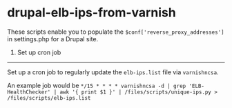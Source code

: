 drupal-elb-ips-from-varnish
===========================

These scripts enable you to populate the `$conf['reverse_proxy_addresses']` in settings.php for a Drupal site.

1. Set up cron job
------------------

Set up a cron job to regularly update the `elb-ips.list` file via `varnishncsa`.

An example job would be ```*/15 * * * * varnishncsa -d | grep 'ELB-HealthChecker' | awk '{ print $1 }' | /files/scripts/unique-ips.py > /files/scripts/elb-ips.list```